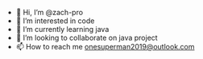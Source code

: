 - 👋 Hi, I’m @zach-pro
- 👀 I’m interested in code
- 🌱 I’m currently learning java
- 💞️ I’m looking to collaborate on java project
- 📫 How to reach me onesuperman2019@outlook.com

<!---
zach-pro/zach-pro is a ✨ special ✨ repository because its `README.md` (this file) appears on your GitHub profile.
You can click the Preview link to take a look at your changes.
--->
